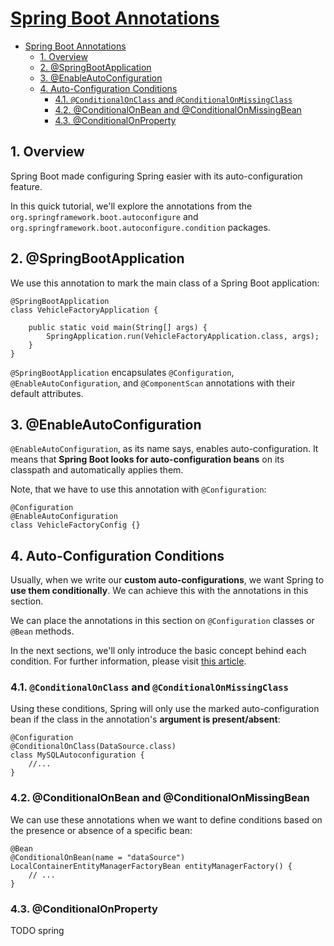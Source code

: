# [Spring Boot Annotations](https://www.baeldung.com/spring-boot-annotations)

- [Spring Boot Annotations](#spring-boot-annotations)
  - [1. Overview](#1-overview)
  - [2. @SpringBootApplication](#2-springbootapplication)
  - [3. @EnableAutoConfiguration](#3-enableautoconfiguration)
  - [4. Auto-Configuration Conditions](#4-auto-configuration-conditions)
    - [4.1. `@ConditionalOnClass` and `@ConditionalOnMissingClass`](#41-conditionalonclass-and-conditionalonmissingclass)
    - [4.2. @ConditionalOnBean and @ConditionalOnMissingBean](#42-conditionalonbean-and-conditionalonmissingbean)
    - [4.3. @ConditionalOnProperty](#43-conditionalonproperty)

## 1. Overview

Spring Boot made configuring Spring easier with its auto-configuration feature.

In this quick tutorial, we'll explore the annotations from the `org.springframework.boot.autoconfigure` and `org.springframework.boot.autoconfigure.condition` packages.

## 2. @SpringBootApplication

We use this annotation to mark the main class of a Spring Boot application:

    @SpringBootApplication
    class VehicleFactoryApplication {
    
        public static void main(String[] args) {
            SpringApplication.run(VehicleFactoryApplication.class, args);
        }
    }

`@SpringBootApplication` encapsulates `@Configuration`, `@EnableAutoConfiguration`, and `@ComponentScan` annotations with their default attributes.

## 3. @EnableAutoConfiguration

`@EnableAutoConfiguration`, as its name says, enables auto-configuration. It means that **Spring Boot looks for auto-configuration beans** on its classpath and automatically applies them.

Note, that we have to use this annotation with `@Configuration`:

    @Configuration
    @EnableAutoConfiguration
    class VehicleFactoryConfig {}

## 4. Auto-Configuration Conditions

Usually, when we write our **custom auto-configurations**, we want Spring to **use them conditionally**. We can achieve this with the annotations in this section.

We can place the annotations in this section on `@Configuration` classes or `@Bean` methods.

In the next sections, we'll only introduce the basic concept behind each condition. For further information, please visit [this article](https://www.baeldung.com/spring-boot-custom-auto-configuration).

### 4.1. `@ConditionalOnClass` and `@ConditionalOnMissingClass`

Using these conditions, Spring will only use the marked auto-configuration bean if the class in the annotation's **argument is present/absent**:

    @Configuration
    @ConditionalOnClass(DataSource.class)
    class MySQLAutoconfiguration {
        //...
    }

### 4.2. @ConditionalOnBean and @ConditionalOnMissingBean

We can use these annotations when we want to define conditions based on the presence or absence of a specific bean:

    @Bean
    @ConditionalOnBean(name = "dataSource")
    LocalContainerEntityManagerFactoryBean entityManagerFactory() {
        // ...
    }

### 4.3. @ConditionalOnProperty

TODO spring